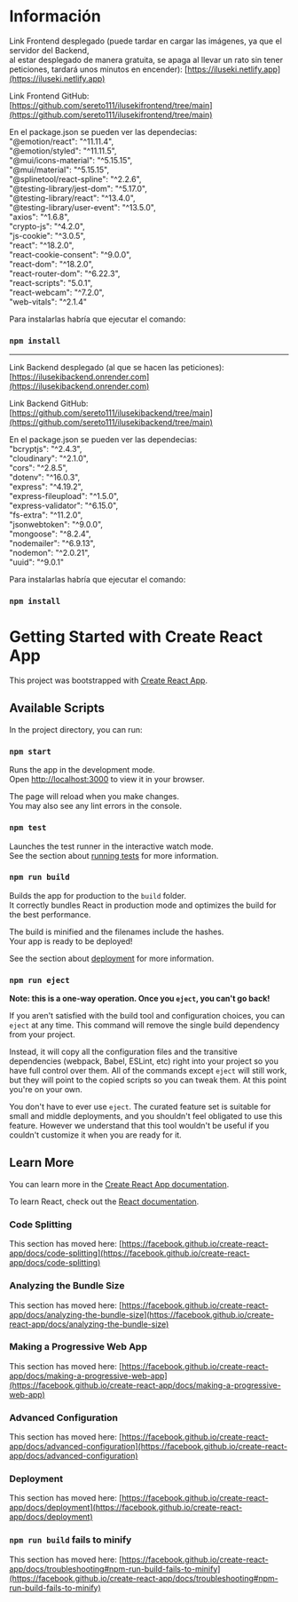 # Información
Link Frontend desplegado (puede tardar en cargar las imágenes, ya que el servidor del Backend,\
al estar desplegado de manera gratuita, se apaga al llevar un rato sin tener peticiones, tardará unos minutos en encender):
[https://iluseki.netlify.app](https://iluseki.netlify.app)

Link Frontend GitHub:
[https://github.com/sereto111/ilusekifrontend/tree/main](https://github.com/sereto111/ilusekifrontend/tree/main)

En el package.json se pueden ver las dependecias:\
"@emotion/react": "^11.11.4",\
"@emotion/styled": "^11.11.5",\
"@mui/icons-material": "^5.15.15",\
"@mui/material": "^5.15.15",\
"@splinetool/react-spline": "^2.2.6",\
"@testing-library/jest-dom": "^5.17.0",\
"@testing-library/react": "^13.4.0",\
"@testing-library/user-event": "^13.5.0",\
"axios": "^1.6.8",\
"crypto-js": "^4.2.0",\
"js-cookie": "^3.0.5",\
"react": "^18.2.0",\
"react-cookie-consent": "^9.0.0",\
"react-dom": "^18.2.0",\
"react-router-dom": "^6.22.3",\
"react-scripts": "5.0.1",\
"react-webcam": "^7.2.0",\
"web-vitals": "^2.1.4"

Para instalarlas habría que ejecutar el comando:
### `npm install`

---

Link Backend desplegado (al que se hacen las peticiones):
[https://ilusekibackend.onrender.com](https://ilusekibackend.onrender.com)

Link Backend GitHub:
[https://github.com/sereto111/ilusekibackend/tree/main](https://github.com/sereto111/ilusekibackend/tree/main)

En el package.json se pueden ver las dependecias:\
"bcryptjs": "^2.4.3",\
"cloudinary": "^2.1.0",\
"cors": "^2.8.5",\
"dotenv": "^16.0.3",\
"express": "^4.19.2",\
"express-fileupload": "^1.5.0",\
"express-validator": "^6.15.0",\
"fs-extra": "^11.2.0",\
"jsonwebtoken": "^9.0.0",\
"mongoose": "^8.2.4",\
"nodemailer": "^6.9.13",\
"nodemon": "^2.0.21",\
"uuid": "^9.0.1"

Para instalarlas habría que ejecutar el comando:
### `npm install`

# Getting Started with Create React App

This project was bootstrapped with [Create React App](https://github.com/facebook/create-react-app).

## Available Scripts

In the project directory, you can run:

### `npm start`

Runs the app in the development mode.\
Open [http://localhost:3000](http://localhost:3000) to view it in your browser.

The page will reload when you make changes.\
You may also see any lint errors in the console.

### `npm test`

Launches the test runner in the interactive watch mode.\
See the section about [running tests](https://facebook.github.io/create-react-app/docs/running-tests) for more information.

### `npm run build`

Builds the app for production to the `build` folder.\
It correctly bundles React in production mode and optimizes the build for the best performance.

The build is minified and the filenames include the hashes.\
Your app is ready to be deployed!

See the section about [deployment](https://facebook.github.io/create-react-app/docs/deployment) for more information.

### `npm run eject`

**Note: this is a one-way operation. Once you `eject`, you can't go back!**

If you aren't satisfied with the build tool and configuration choices, you can `eject` at any time. This command will remove the single build dependency from your project.

Instead, it will copy all the configuration files and the transitive dependencies (webpack, Babel, ESLint, etc) right into your project so you have full control over them. All of the commands except `eject` will still work, but they will point to the copied scripts so you can tweak them. At this point you're on your own.

You don't have to ever use `eject`. The curated feature set is suitable for small and middle deployments, and you shouldn't feel obligated to use this feature. However we understand that this tool wouldn't be useful if you couldn't customize it when you are ready for it.

## Learn More

You can learn more in the [Create React App documentation](https://facebook.github.io/create-react-app/docs/getting-started).

To learn React, check out the [React documentation](https://reactjs.org/).

### Code Splitting

This section has moved here: [https://facebook.github.io/create-react-app/docs/code-splitting](https://facebook.github.io/create-react-app/docs/code-splitting)

### Analyzing the Bundle Size

This section has moved here: [https://facebook.github.io/create-react-app/docs/analyzing-the-bundle-size](https://facebook.github.io/create-react-app/docs/analyzing-the-bundle-size)

### Making a Progressive Web App

This section has moved here: [https://facebook.github.io/create-react-app/docs/making-a-progressive-web-app](https://facebook.github.io/create-react-app/docs/making-a-progressive-web-app)

### Advanced Configuration

This section has moved here: [https://facebook.github.io/create-react-app/docs/advanced-configuration](https://facebook.github.io/create-react-app/docs/advanced-configuration)

### Deployment

This section has moved here: [https://facebook.github.io/create-react-app/docs/deployment](https://facebook.github.io/create-react-app/docs/deployment)

### `npm run build` fails to minify

This section has moved here: [https://facebook.github.io/create-react-app/docs/troubleshooting#npm-run-build-fails-to-minify](https://facebook.github.io/create-react-app/docs/troubleshooting#npm-run-build-fails-to-minify)
